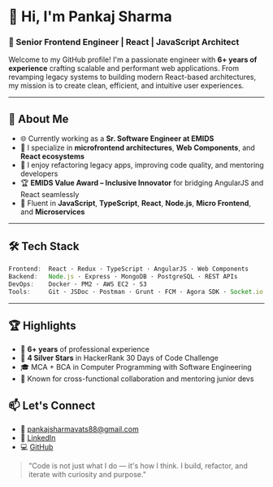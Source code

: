 # 👋 Hi, I'm Pankaj Sharma

### 🚀 Senior Frontend Engineer | React | JavaScript Architect

Welcome to my GitHub profile! I'm a passionate engineer with **6+ years of experience** crafting scalable and performant web applications. From revamping legacy systems to building modern React-based architectures, my mission is to create clean, efficient, and intuitive user experiences.

---

## 🧠 About Me

- 🌐 Currently working as a **Sr. Software Engineer at EMIDS**
- 🧩 I specialize in **microfrontend architectures**, **Web Components**, and **React ecosystems**
- 🧪 I enjoy refactoring legacy apps, improving code quality, and mentoring developers
- 🏆 **EMIDS Value Award – Inclusive Innovator** for bridging AngularJS and React seamlessly
- 💬 Fluent in **JavaScript**, **TypeScript**, **React**, **Node.js**, **Micro Frontend**, and **Microservices**

---

## 🛠️ Tech Stack

```js
Frontend:  React · Redux · TypeScript · AngularJS · Web Components  
Backend:   Node.js · Express · MongoDB · PostgreSQL · REST APIs  
DevOps:    Docker · PM2 · AWS EC2 · S3  
Tools:     Git · JSDoc · Postman · Grunt · FCM · Agora SDK · Socket.io
```

---

## 🏆 Highlights

* 🧠 **6+ years** of professional experience
* 🥇 **4 Silver Stars** in HackerRank 30 Days of Code Challenge
* 🎓 MCA + BCA in Computer Programming with Software Engineering
* 🤝 Known for cross-functional collaboration and mentoring junior devs



## 📫 Let's Connect

* 📧 [pankajsharmavats88@gmail.com](mailto:pankajsharmavats88@gmail.com)
* 💼 [LinkedIn](https://www.linkedin.com/in/pankaj-sharma-a0b783131/)
* 💻 [GitHub](http://github.com/starboy-Sharma)


> "Code is not just what I do — it's how I think. I build, refactor, and iterate with curiosity and purpose."



